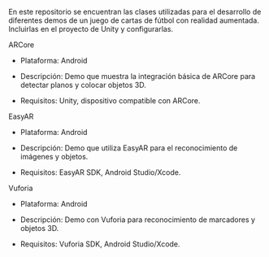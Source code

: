En este repositorio se encuentran las clases utilizadas para el desarrollo de diferentes demos de un juego de cartas de fútbol con realidad aumentada. Incluirlas en el proyecto de Unity y configurarlas.

ARCore
* Plataforma: Android

* Descripción: Demo que muestra la integración básica de ARCore para detectar planos y colocar objetos 3D.

* Requisitos: Unity, dispositivo compatible con ARCore.


EasyAR
* Plataforma: Android

* Descripción: Demo que utiliza EasyAR para el reconocimiento de imágenes y objetos.

* Requisitos: EasyAR SDK, Android Studio/Xcode.


Vuforia
* Plataforma: Android

* Descripción: Demo con Vuforia para reconocimiento de marcadores y objetos 3D.

* Requisitos: Vuforia SDK, Android Studio/Xcode.
